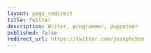 ```yaml
---
layout: page_redirect
title: Twitter
description: Writer, programmer, puppeteer
published: false
redirect_url: https://twitter.com/josephchoe
---
```

